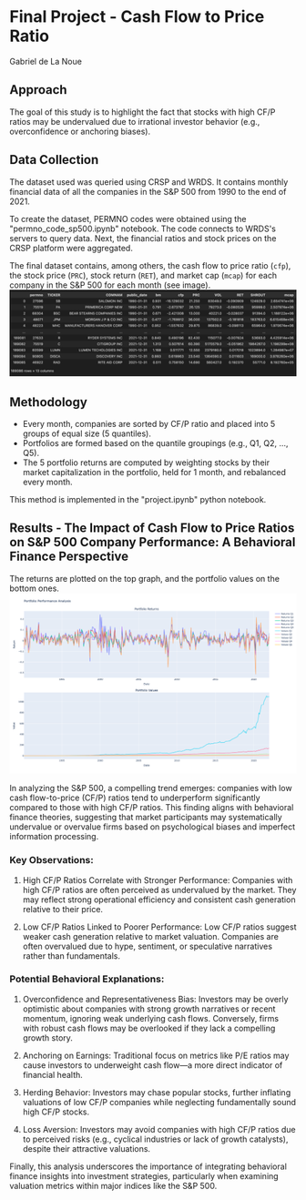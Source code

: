 # Final Project - Cash Flow to Price Ratio
Gabriel de La Noue

## Approach
The goal of this study is to highlight the fact that stocks with high CF/P ratios may be undervalued due to irrational investor behavior (e.g., overconfidence or anchoring biases).

## Data Collection
The dataset used was queried using CRSP and WRDS.
It contains monthly financial data of all the companies in the S&P 500 from 1990 to the end of 2021.

To create the dataset, PERMNO codes were obtained using the "permno_code_sp500.ipynb" notebook. The code connects to WRDS's servers to query data. Next, the financial ratios and stock prices on the CRSP platform were aggregated.

The final dataset contains, among others, the cash flow to price ratio (`cfp`), the stock price (`PRC`), stock return (`RET`), and market cap (`mcap`) for each company in the S&P 500 for each month (see image).
![dataset](images/dataset.png)

## Methodology  
- Every month, companies are sorted by CF/P ratio and placed into 5 groups of equal size (5 quantiles).
- Portfolios are formed based on the quantile groupings (e.g., Q1, Q2, ..., Q5).
- The 5 portfolio returns are computed by weighting stocks by their market capitalization in the portfolio, held for 1 month, and rebalanced every month.

This method is implemented in the "project.ipynb" python notebook.

## Results - The Impact of Cash Flow to Price Ratios on S&P 500 Company Performance: A Behavioral Finance Perspective
The returns are plotted on the top graph, and the portfolio values on the bottom ones.
![result](images/resultplot.png)


In analyzing the S&P 500, a compelling trend emerges: companies with low cash flow-to-price (CF/P) ratios tend to underperform significantly compared to those with high CF/P ratios. This finding aligns with behavioral finance theories, suggesting that market participants may systematically undervalue or overvalue firms based on psychological biases and imperfect information processing.

### Key Observations:

1. High CF/P Ratios Correlate with Stronger Performance: Companies with high CF/P ratios are often perceived as undervalued by the market. They may reflect strong operational efficiency and consistent cash generation relative to their price.

2. Low CF/P Ratios Linked to Poorer Performance: Low CF/P ratios suggest weaker cash generation relative to market valuation. Companies are often overvalued due to hype, sentiment, or speculative narratives rather than fundamentals.

### Potential Behavioral Explanations:

1. Overconfidence and Representativeness Bias: Investors may be overly optimistic about companies with strong growth narratives or recent momentum, ignoring weak underlying cash flows. Conversely, firms with robust cash flows may be overlooked if they lack a compelling growth story.

2. Anchoring on Earnings: Traditional focus on metrics like P/E ratios may cause investors to underweight cash flow—a more direct indicator of financial health.

3. Herding Behavior: Investors may chase popular stocks, further inflating valuations of low CF/P companies while neglecting fundamentally sound high CF/P stocks.

4. Loss Aversion: Investors may avoid companies with high CF/P ratios due to perceived risks (e.g., cyclical industries or lack of growth catalysts), despite their attractive valuations.

Finally, this analysis underscores the importance of integrating behavioral finance insights into investment strategies, particularly when examining valuation metrics within major indices like the S&P 500.